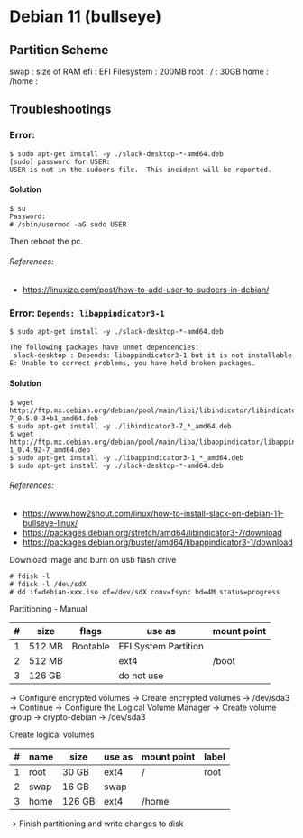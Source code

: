 # Debian 11 (bullseye)



## Partition Scheme

swap : size of RAM
efi : EFI Filesystem : 200MB
root : / : 30GB
home : /home : 






## Troubleshootings

### Error: 

```console
$ sudo apt-get install -y ./slack-desktop-*-amd64.deb
[sudo] password for USER:
USER is not in the sudoers file.  This incident will be reported.
```

#### Solution

```console
$ su
Password:
# /sbin/usermod -aG sudo USER
```

Then reboot the pc.

###### References:
* https://linuxize.com/post/how-to-add-user-to-sudoers-in-debian/

### Error: `Depends: libappindicator3-1`

```console
$ sudo apt-get install -y ./slack-desktop-*-amd64.deb

The following packages have unmet dependencies:
 slack-desktop : Depends: libappindicator3-1 but it is not installable
E: Unable to correct problems, you have held broken packages.
```

#### Solution

```console
$ wget http://ftp.mx.debian.org/debian/pool/main/libi/libindicator/libindicator3-7_0.5.0-3+b1_amd64.deb
$ sudo apt-get install -y ./libindicator3-7_*_amd64.deb
$ wget http://ftp.mx.debian.org/debian/pool/main/liba/libappindicator/libappindicator3-1_0.4.92-7_amd64.deb
$ sudo apt-get install -y ./libappindicator3-1_*_amd64.deb
$ sudo apt-get install -y ./slack-desktop-*-amd64.deb
```

###### References:
* https://www.how2shout.com/linux/how-to-install-slack-on-debian-11-bullseye-linux/
* https://packages.debian.org/stretch/amd64/libindicator3-7/download
* https://packages.debian.org/buster/amd64/libappindicator3-1/download



Download image and burn on usb flash drive

```console
# fdisk -l
# fdisk -l /dev/sdX
# dd if=debian-xxx.iso of=/dev/sdX conv=fsync bd=4M status=progress
```

Partitioning - Manual

| # |  size  |  flags   |        use as        | mount point |
|---|--------|----------|----------------------|-------------|
| 1 | 512 MB | Bootable | EFI System Partition |             |
| 2 | 512 MB |          | ext4                 | /boot       |
| 3 | 126 GB |          | do not use           |             |

-> Configure encrypted volumes
-> Create encrypted volumes
-> /dev/sda3 -> Continue
-> Configure the Logical Volume Manager
-> Create volume group -> crypto-debian
-> /dev/sda3

Create logical volumes

| # | name |  size  | use as | mount point | label |
|---|------|--------|--------|-------------|-------|
| 1 | root |  30 GB | ext4   | /           | root  |
| 2 | swap |  16 GB | swap   |             |       |
| 3 | home | 126 GB | ext4   | /home       |       |

-> Finish partitioning and write changes to disk





